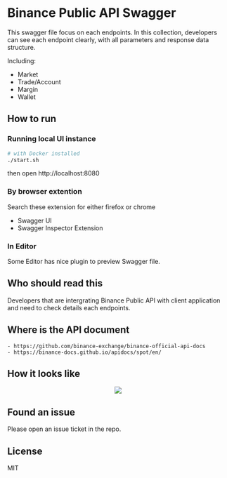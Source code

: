# Binance Public API Swagger

This swagger file focus on each endpoints.
In this collection, developers can see each endpoint clearly, with all parameters and response data structure.

Including:

- Market
- Trade/Account
- Margin
- Wallet

## How to run

### Running local UI instance
```bash
# with Docker installed
./start.sh

```
then open http://localhost:8080

### By browser extention
Search these extension for either firefox or chrome
- Swagger UI
- Swagger Inspector Extension

### In Editor
Some Editor has nice plugin to preview Swagger file.

## Who should read this
Developers that are intergrating Binance Public API with client application and need to check details each endpoints.

## Where is the API document
    - https://github.com/binance-exchange/binance-official-api-docs
    - https://binance-docs.github.io/apidocs/spot/en/
    
## How it looks like
<p align="center"><img src="https://raw.githubusercontent.com/binance-exchange/binance-api-swagger/assets/screen.png"/></p>


## Found an issue
Please open an issue ticket in the repo.

## License
MIT
